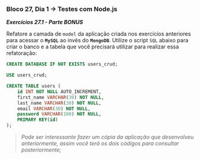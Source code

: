 ### Bloco 27, Dia 1 -> Testes com Node.js

_**Exercícios 27.1 - Parte BONUS**_

Refatore a camada de `model` da aplicação criada nos exercícios anteriores para acessar o **`MySQL`** ao invés do **`MongoDB`**. Utilize o script `SQL` abaixo para criar o banco e a tabela que você precisará utilizar para realizar essa refatoração:

```sql
CREATE DATABASE IF NOT EXISTS users_crud;

USE users_crud;

CREATE TABLE users (
    id INT NOT NULL AUTO_INCREMENT,
    first_name VARCHAR(30) NOT NULL,
    last_name VARCHAR(30) NOT NULL,
    email VARCHAR(30) NOT NULL,
    password VARCHAR(100) NOT NULL,
    PRIMARY KEY(id)
);
```

> _Pode ser interessante fazer um cópia da aplicação que desenvolveu anteriormente, assim você terá os dois códigos para consultar posteriormente;_
